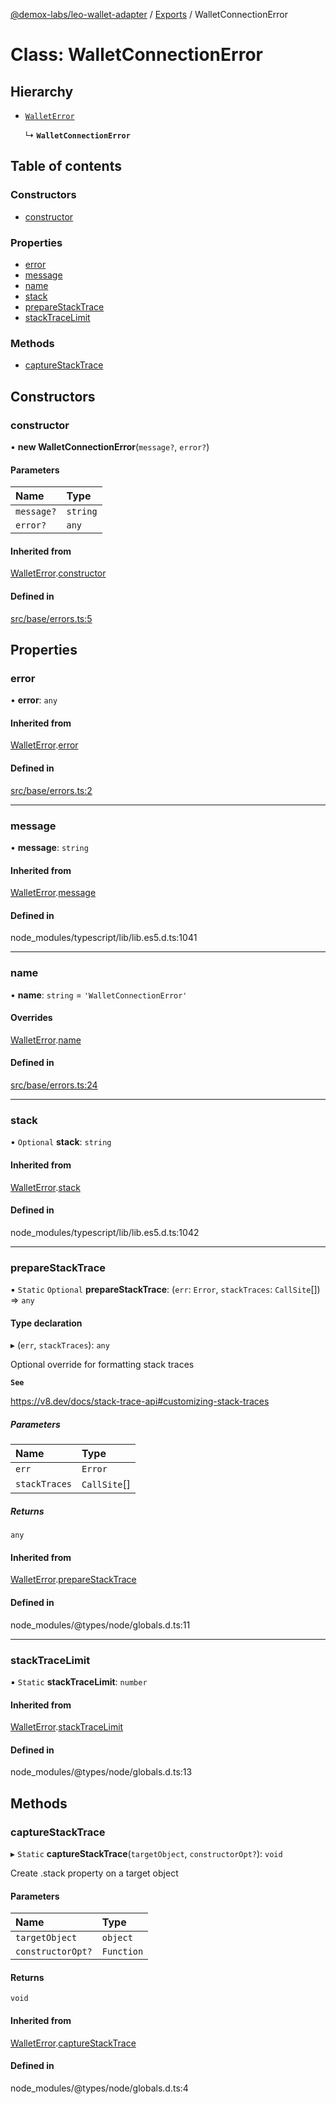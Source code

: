 [@demox-labs/leo-wallet-adapter](../README.md) / [Exports](../modules.md) / WalletConnectionError

# Class: WalletConnectionError

## Hierarchy

- [`WalletError`](WalletError.md)

  ↳ **`WalletConnectionError`**

## Table of contents

### Constructors

- [constructor](WalletConnectionError.md#constructor)

### Properties

- [error](WalletConnectionError.md#error)
- [message](WalletConnectionError.md#message)
- [name](WalletConnectionError.md#name)
- [stack](WalletConnectionError.md#stack)
- [prepareStackTrace](WalletConnectionError.md#preparestacktrace)
- [stackTraceLimit](WalletConnectionError.md#stacktracelimit)

### Methods

- [captureStackTrace](WalletConnectionError.md#capturestacktrace)

## Constructors

### constructor

• **new WalletConnectionError**(`message?`, `error?`)

#### Parameters

| Name | Type |
| :------ | :------ |
| `message?` | `string` |
| `error?` | `any` |

#### Inherited from

[WalletError](WalletError.md).[constructor](WalletError.md#constructor)

#### Defined in

[src/base/errors.ts:5](https://github.com/demox-labs/leo-wallet-adapter/blob/60deb2b/src/base/errors.ts#L5)

## Properties

### error

• **error**: `any`

#### Inherited from

[WalletError](WalletError.md).[error](WalletError.md#error)

#### Defined in

[src/base/errors.ts:2](https://github.com/demox-labs/leo-wallet-adapter/blob/60deb2b/src/base/errors.ts#L2)

___

### message

• **message**: `string`

#### Inherited from

[WalletError](WalletError.md).[message](WalletError.md#message)

#### Defined in

node_modules/typescript/lib/lib.es5.d.ts:1041

___

### name

• **name**: `string` = `'WalletConnectionError'`

#### Overrides

[WalletError](WalletError.md).[name](WalletError.md#name)

#### Defined in

[src/base/errors.ts:24](https://github.com/demox-labs/leo-wallet-adapter/blob/60deb2b/src/base/errors.ts#L24)

___

### stack

• `Optional` **stack**: `string`

#### Inherited from

[WalletError](WalletError.md).[stack](WalletError.md#stack)

#### Defined in

node_modules/typescript/lib/lib.es5.d.ts:1042

___

### prepareStackTrace

▪ `Static` `Optional` **prepareStackTrace**: (`err`: `Error`, `stackTraces`: `CallSite`[]) => `any`

#### Type declaration

▸ (`err`, `stackTraces`): `any`

Optional override for formatting stack traces

**`See`**

https://v8.dev/docs/stack-trace-api#customizing-stack-traces

##### Parameters

| Name | Type |
| :------ | :------ |
| `err` | `Error` |
| `stackTraces` | `CallSite`[] |

##### Returns

`any`

#### Inherited from

[WalletError](WalletError.md).[prepareStackTrace](WalletError.md#preparestacktrace)

#### Defined in

node_modules/@types/node/globals.d.ts:11

___

### stackTraceLimit

▪ `Static` **stackTraceLimit**: `number`

#### Inherited from

[WalletError](WalletError.md).[stackTraceLimit](WalletError.md#stacktracelimit)

#### Defined in

node_modules/@types/node/globals.d.ts:13

## Methods

### captureStackTrace

▸ `Static` **captureStackTrace**(`targetObject`, `constructorOpt?`): `void`

Create .stack property on a target object

#### Parameters

| Name | Type |
| :------ | :------ |
| `targetObject` | `object` |
| `constructorOpt?` | `Function` |

#### Returns

`void`

#### Inherited from

[WalletError](WalletError.md).[captureStackTrace](WalletError.md#capturestacktrace)

#### Defined in

node_modules/@types/node/globals.d.ts:4
